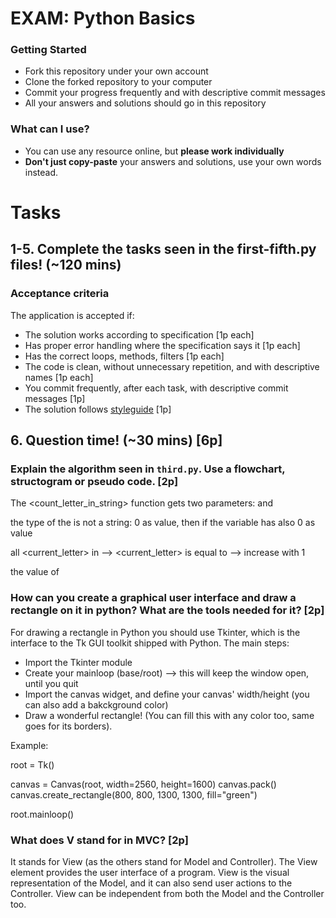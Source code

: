 # EXAM: Python Basics

### Getting Started
 - Fork this repository under your own account
 - Clone the forked repository to your computer
 - Commit your progress frequently and with descriptive commit messages
 - All your answers and solutions should go in this repository

### What can I use?
- You can use any resource online, but **please work individually**
- **Don't just copy-paste** your answers and solutions, use your own words instead.


# Tasks
## 1-5. Complete the tasks seen in the first-fifth.py files! (~120 mins)
### Acceptance criteria
The application is accepted if:
- The solution works according to specification [1p each]
- Has proper error handling where the specification says it [1p each]
- Has the correct loops, methods, filters [1p each]
- The code is clean, without unnecessary repetition, and with descriptive names [1p each]
- You commit frequently, after each task, with descriptive commit messages [1p]
- The solution follows [styleguide](https://github.com/greenfox-academy/teaching-materials/blob/master/styleguide/python.md) [1p]

## 6. Question time! (~30 mins) [6p]

### Explain the algorithm seen in `third.py`. Use a flowchart, structogram or pseudo code. [2p]

The <count_letter_in_string> function gets two parameters: <string> and <letter>

<if> the type of the <string> is not a string: <return> 0 as value, then <count> if the variable has also 0 as value

<for> all <current_letter> in <string> --> <if> <current_letter> is equal to <letter> --> increase <count> with 1

<return> the value of <count>

### How can you create a graphical user interface and draw a rectangle on it in python? What are the tools needed for it? [2p]

For drawing a rectangle in Python you should use Tkinter, which is the interface to the Tk GUI toolkit shipped with Python. The main steps:
- Import the Tkinter module
- Create your mainloop (base/root) --> this will keep the window open, until you quit
- Import the canvas widget, and define your canvas' width/height (you can also add a bakckground color)
- Draw a wonderful rectangle! (You can fill this with any color too, same goes for its borders).

Example:

root = Tk()

canvas = Canvas(root, width=2560, height=1600)
canvas.pack()
canvas.create_rectangle(800, 800, 1300, 1300, fill="green")

root.mainloop()

### What does V stand for in MVC? [2p]

It stands for View (as the others stand for Model and Controller). The View element provides the user interface of a program. View is the visual representation of the Model, and it can also send user actions to the Controller. View can be independent from both the Model and the Controller too.
